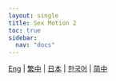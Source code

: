```yaml
---
layout: single
title: Sex Motion 2
toc: true
sidebar:
  nav: "docs"
---
```

[Eng](/dancexr/features/sfb_motion) | [繁中](/tw/dancexr/features/sfb_motion) | [日本](/jp/dancexr/features/sfb_motion) | [한국어](/kr/dancexr/features/sfb_motion) | [简中](/zh/dancexr/features/sfb_motion)

